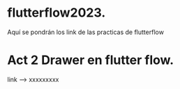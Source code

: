 # flutterflow2023.
Aquí se pondrán los link de las practicas de flutterflow

# Act 2 Drawer en flutter flow.
  link --> xxxxxxxxx
